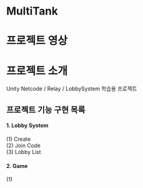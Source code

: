# MultiTank
 
# 프로젝트 영상



# 프로젝트 소개
Unity Netcode / Relay / LobbySystem 학습용 프로젝트


## 프로젝트 기능 구현 목록
#### 1. Lobby System  
(1) Create  
(2) Join Code  
(3) Lobby List  

#### 2. Game
(1) 
